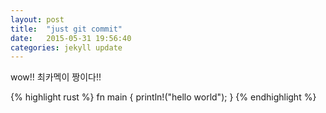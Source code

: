 ```yaml
---
layout: post
title:  "just git commit"
date:   2015-05-31 19:56:40
categories: jekyll update
---
```

wow!! 최카멕이 짱이다!!

{% highlight rust %}
fn main {
  println!("hello world");
}
{% endhighlight %}